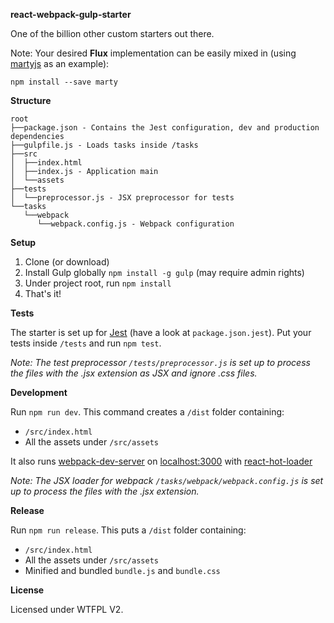 **react-webpack-gulp-starter**

One of the billion other custom starters out there.


Note: Your desired **Flux** implementation can be easily mixed in (using [martyjs](http://martyjs.org/) as an example): 

    npm install --save marty

**Structure**
```
root
├──package.json - Contains the Jest configuration, dev and production dependencies
├──gulpfile.js - Loads tasks inside /tasks
├──src
│  ├──index.html
│  ├──index.js - Application main
│  └──assets
├──tests
│  └──preprocessor.js - JSX preprocessor for tests
└──tasks
   └──webpack
      └──webpack.config.js - Webpack configuration
```

**Setup**

1. Clone (or download)
2. Install Gulp globally `npm install -g gulp` (may require admin rights)
2. Under project root, run `npm install`
3. That's it!

**Tests**

The starter is set up for [Jest](https://facebook.github.io/jest/) (have a look at `package.json.jest`). Put your tests inside `/tests` and run `npm test`.

*Note: The test preprocessor `/tests/preprocessor.js` is set up to process the files with the .jsx extension as JSX and ignore .css files.*

**Development**

Run `npm run dev`. This command creates a `/dist` folder containing:

- `/src/index.html`
- All the assets under `/src/assets`

It also runs [webpack-dev-server](http://webpack.github.io/docs/webpack-dev-server.html) on [localhost:3000](http://localhost:3000) with [react-hot-loader](https://github.com/gaearon/react-hot-loader)

*Note: The JSX loader for webpack `/tasks/webpack/webpack.config.js` is set up to process the files with the .jsx extension.*

**Release**

Run `npm run release`. This puts a `/dist` folder containing:

- `/src/index.html`
- All the assets under `/src/assets`
- Minified and bundled `bundle.js` and `bundle.css`

**License**

Licensed under WTFPL V2.

